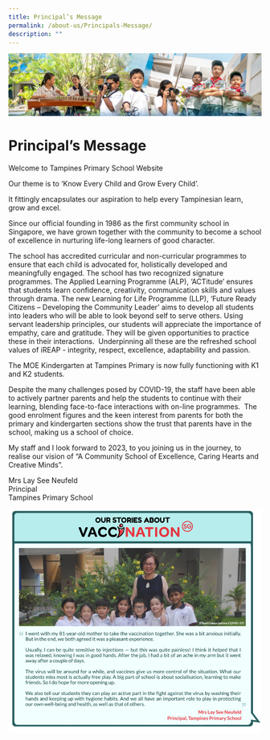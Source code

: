 ```yaml
---
title: Principal’s Message
permalink: /about-us/Principals-Message/
description: ""
---
```

![](/images/AboutUs.jpg)

Principal’s Message
===================

Welcome to Tampines Primary School Website

Our theme is to ‘Know Every Child and Grow Every Child’.

It fittingly encapsulates our aspiration to help every Tampinesian learn, grow and excel.

Since our official founding in 1986 as the first community school in Singapore, we have grown together with the community to become a school of excellence in nurturing life-long learners of good character.

The school has accredited curricular and non-curricular programmes to ensure that each child is advocated for, holistically developed and meaningfully engaged. The school has two recognized signature programmes. The Applied Learning Programme (ALP), ‘ACTitude’ ensures that students learn confidence, creativity, communication skills and values through drama. The new Learning for Life Programme (LLP), ‘Future Ready Citizens – Developing the Community Leader’ aims to develop all students into leaders who will be able to look beyond self to serve others. Using servant leadership principles, our students will appreciate the importance of empathy, care and gratitude. They will be given opportunities to practice these in their interactions.&nbsp; Underpinning all these are the refreshed school values of iREAP - integrity, respect, excellence, adaptability and passion.

The MOE Kindergarten at Tampines Primary is now fully functioning with K1 and K2 students.&nbsp;

Despite the many challenges posed by COVID-19, the staff have been able to actively partner parents and help the students to continue with their learning, blending face-to-face interactions with on-line programmes.&nbsp; The good enrolment figures and the keen interest from parents for both the primary and kindergarten sections show the trust that parents have in the school, making us a school of choice.

My staff and I look forward to 2023, to you joining us in the journey, to realise our vision of “A Community School of Excellence, Caring Hearts and Creative Minds”.

Mrs Lay See Neufeld <br>
Principal <br>
Tampines Primary School

![](/images/stories-about-vaccination.png)